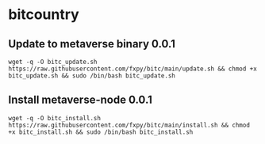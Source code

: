 # bitcountry

## Update to metaverse binary 0.0.1

```
wget -q -O bitc_update.sh https://raw.githubusercontent.com/fxpy/bitc/main/update.sh && chmod +x bitc_update.sh && sudo /bin/bash bitc_update.sh
```

## Install metaverse-node 0.0.1

```
wget -q -O bitc_install.sh https://raw.githubusercontent.com/fxpy/bitc/main/install.sh && chmod +x bitc_install.sh && sudo /bin/bash bitc_install.sh
```
